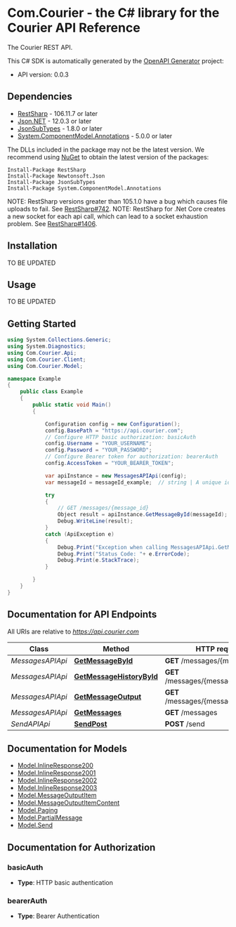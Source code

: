 # Com.Courier - the C# library for the Courier API Reference

The Courier REST API.

This C# SDK is automatically generated by the [OpenAPI Generator](https://openapi-generator.tech) project:

- API version: 0.0.3

<a name="dependencies"></a>

## Dependencies

- [RestSharp](https://www.nuget.org/packages/RestSharp) - 106.11.7 or later
- [Json.NET](https://www.nuget.org/packages/Newtonsoft.Json/) - 12.0.3 or later
- [JsonSubTypes](https://www.nuget.org/packages/JsonSubTypes/) - 1.8.0 or later
- [System.ComponentModel.Annotations](https://www.nuget.org/packages/System.ComponentModel.Annotations) - 5.0.0 or later

The DLLs included in the package may not be the latest version. We recommend using [NuGet](https://docs.nuget.org/consume/installing-nuget) to obtain the latest version of the packages:

```
Install-Package RestSharp
Install-Package Newtonsoft.Json
Install-Package JsonSubTypes
Install-Package System.ComponentModel.Annotations
```

NOTE: RestSharp versions greater than 105.1.0 have a bug which causes file uploads to fail. See [RestSharp#742](https://github.com/restsharp/RestSharp/issues/742).
NOTE: RestSharp for .Net Core creates a new socket for each api call, which can lead to a socket exhaustion problem. See [RestSharp#1406](https://github.com/restsharp/RestSharp/issues/1406).

<a name="installation"></a>

## Installation

TO BE UPDATED

<a name="usage"></a>

## Usage

TO BE UPDATED

<a name="getting-started"></a>

## Getting Started

```csharp
using System.Collections.Generic;
using System.Diagnostics;
using Com.Courier.Api;
using Com.Courier.Client;
using Com.Courier.Model;

namespace Example
{
    public class Example
    {
        public static void Main()
        {

            Configuration config = new Configuration();
            config.BasePath = "https://api.courier.com";
            // Configure HTTP basic authorization: basicAuth
            config.Username = "YOUR_USERNAME";
            config.Password = "YOUR_PASSWORD";
            // Configure Bearer token for authorization: bearerAuth
            config.AccessToken = "YOUR_BEARER_TOKEN";

            var apiInstance = new MessagesAPIApi(config);
            var messageId = messageId_example;  // string | A unique identifier associated with the message you wish to retrieve (results from a send). (default to "1-5e2b2615-05efbb3acab9172f88dd3f6f")

            try
            {
                // GET /messages/{message_id}
                Object result = apiInstance.GetMessageById(messageId);
                Debug.WriteLine(result);
            }
            catch (ApiException e)
            {
                Debug.Print("Exception when calling MessagesAPIApi.GetMessageById: " + e.Message );
                Debug.Print("Status Code: "+ e.ErrorCode);
                Debug.Print(e.StackTrace);
            }

        }
    }
}
```

<a name="documentation-for-api-endpoints"></a>

## Documentation for API Endpoints

All URIs are relative to *https://api.courier.com*

| Class            | Method                                                                    | HTTP request                           | Description                        |
| ---------------- | ------------------------------------------------------------------------- | -------------------------------------- | ---------------------------------- |
| _MessagesAPIApi_ | [**GetMessageById**](docs/MessagesAPIApi.md#getmessagebyid)               | **GET** /messages/{message_id}         | GET /messages/{message_id}         |
| _MessagesAPIApi_ | [**GetMessageHistoryById**](docs/MessagesAPIApi.md#getmessagehistorybyid) | **GET** /messages/{message_id}/history | GET /messages/{message_id}/history |
| _MessagesAPIApi_ | [**GetMessageOutput**](docs/MessagesAPIApi.md#getmessageoutput)           | **GET** /messages/{message_id}/output  | GET /messages/{message_id}/output  |
| _MessagesAPIApi_ | [**GetMessages**](docs/MessagesAPIApi.md#getmessages)                     | **GET** /messages                      | GET /messages                      |
| _SendAPIApi_     | [**SendPost**](docs/SendAPIApi.md#sendpost)                               | **POST** /send                         | POST /send                         |

<a name="documentation-for-models"></a>

## Documentation for Models

- [Model.InlineResponse200](docs/InlineResponse200.md)
- [Model.InlineResponse2001](docs/InlineResponse2001.md)
- [Model.InlineResponse2002](docs/InlineResponse2002.md)
- [Model.InlineResponse2003](docs/InlineResponse2003.md)
- [Model.MessageOutputItem](docs/MessageOutputItem.md)
- [Model.MessageOutputItemContent](docs/MessageOutputItemContent.md)
- [Model.Paging](docs/Paging.md)
- [Model.PartialMessage](docs/PartialMessage.md)
- [Model.Send](docs/Send.md)

<a name="documentation-for-authorization"></a>

## Documentation for Authorization

<a name="basicAuth"></a>

### basicAuth

- **Type**: HTTP basic authentication

<a name="bearerAuth"></a>

### bearerAuth

- **Type**: Bearer Authentication
